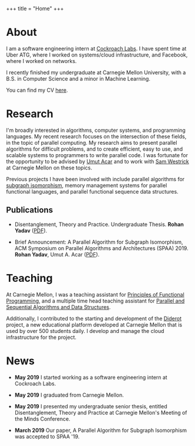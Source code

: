 +++
title = "Home"
+++

# About

I am a software engineering intern at [Cockroach Labs](https://www.cockroachlabs.com/).
I have spent time at Uber ATG, where I worked on systems/cloud infrastructure, and
Facebook, where I worked on networks.

I recently finished my undergraduate at Carnegie Mellon University,
with a B.S. in Computer Science and a minor in Machine Learning.

You can find my CV [here](rohan_resume.pdf).

# Research

I'm broadly interested in algorithms, computer systems, and programming languages.
My recent research focuses on the intersection of these fields, in the topic of parallel computing.
My research aims to present parallel algorithms for difficult problems, and to create
efficient, easy to use, and scalable systems to programmers to write parallel code.
I was fortunate for the opportunity to be advised by [Umut Acar](http://www.umut-acar.org/) and to work with [Sam Westrick](http://www.cs.cmu.edu/~swestric/) at Carnegie Mellon on these topics.

Previous projects I have been involved with include parallel algorithms for
[subgraph isomorphism](https://en.wikipedia.org/wiki/Subgraph_isomorphism_problem),
memory management systems for parallel functional languages,
and parallel functional sequence data structures.


## Publications

* Disentanglement, Theory and Practice. 
Undergraduate Thesis.
**Rohan Yadav** ([PDF](publications/senior_thesis.pdf)).

* Brief Announcement: A Parallel Algorithm for Subgraph Isomorphism, 
ACM Symposium on Parallel Algorithms and Architectures (SPAA) 2019. 
**Rohan Yadav**, Umut A. Acar ([PDF](publications/spaa19-ba-iso.pdf)).

# Teaching

At Carnegie Mellon, I was a teaching assistant
for [Principles of Functional Programming](http://www.cs.cmu.edu/~15150/), and 
a multiple time head teaching assistant for
[Parallel and Sequential Algorithms and Data Structures](https://www.cs.cmu.edu/~15210/).

Additionally, I contributed to the starting and development of the
[Diderot](http://www.umut-acar.org/diderot) project, a new educational 
platform developed at Carnegie Mellon that is used by over 500 students daily.
I develop and manage the cloud infrastructure for the project.

# News

* **May 2019** I started working as a software engineering intern at Cockroach Labs.

* **May 2019** I graduated from Carnegie Mellon.

* **May 2019** I presented my undergraduate senior thesis, entitled Disentanglement, Theory and Practice at Carnegie Mellon's Meeting of the Minds Conference.

* **March 2019** Our paper, A Parallel Algorithm for Subgraph Isomorphism was accepted to SPAA '19.
